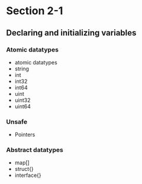 # Section 2-1

## Declaring and initializing variables

### Atomic datatypes

* atomic datatypes
* string
* int
* int32
* int64
* uint
* uint32
* uint64

### Unsafe

* Pointers

### Abstract datatypes

* map[]<datatype>
* struct{}
* interface{}
